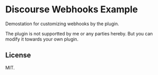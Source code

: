 # Discourse Webhooks Example

Demostation for customizing webhooks by the plugin.

The plugin is not supportted by me or any parties hereby.
But you can modify it towards your own plugin.

## License

MIT.
